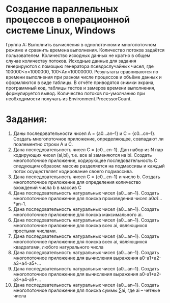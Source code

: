 Создание параллельных процессов в операционной системе Linux, Windows
======
Группа А: Выполнить вычисления в однопоточном и многопоточном режиме и сравнить времена выполнения. Количество потоков задаётся пользователем. Количество исходных данных не кратно в общем случае количеству потоков. Исходные данные для задания генерируются с помощью генератора псевдослучайных чисел, где 100000<n<1000000, 100<An<10000000. Результаты сравниваются по времени выполнения при разном числе процессов и объёме данных и оформляются в виде таблицы. В отчёте приводятся снимки экрана, программный код, таблицы тестов и замеров времени выполнения, формулируется вывод. Количество потоков по-умолчанию при необходимости получать из Environment.ProcessorCount.

Задания:
======
1. Даны последовательности чисел А = {а0…аn–1} и С = {с0…сn–1}. Создать многопоточное приложение, определяющее, совпадают ли поэлементно строки А и С. 
2. Дана последовательность чисел С = {с0…сn–1}. Дан набор из N пар кодирующих чисел (ai,bi), т.е. все ai заменяются на  bi. Создать многопоточное приложение, кодирующее последовательность С следующим образом: массив разделяется на подмассивы и каждый поток осуществляет кодирование своего подмассива. 
3. Дана последовательность чисел С = {с0…сn–1} и число b. Создать многопоточное приложение для определения количество вхождений числа b в массив C
4. Дана последовательность натуральных чисел {a0…an–1}. Создать многопоточное приложение для поиска произведения чисел a0*а1*…*an–1. 
5. Дана последовательность натуральных чисел {a0…an–1}. Создать многопоточное приложение для поиска максимального ai.
6. Дана последовательность натуральных чисел {a0…an–1}. Создать многопоточное приложение для поиска всех ai, являющихся простыми числами. 
7. Дана последовательность натуральных чисел {a0…an–1}. Создать многопоточное приложение для поиска всех ai, являющихся квадратами, любого натурального числа
8. Дана последовательность натуральных чисел {a0…an–1}. Создать многопоточное приложение для вычисления выражения a0-а1+a2-а3+a4-а5+...
9. Дана последовательность натуральных чисел {a0…an–1}. Создать многопоточное приложение для вычисления выражения a0-а1+a2-а3+a4-а5+...
10. Дана последовательность натуральных чисел {a0…an–1}. Создать многопоточное приложение для поиска суммы ∑ai, где ai – четные числа
